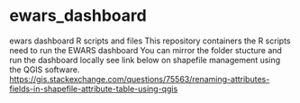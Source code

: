 # ewars_dashboard
ewars dashboard R scripts and files
This repository containers the R scripts need to run the EWARS dashboard
You can mirror the folder stucture and run the dashboard locally
see  link below on  shapefile management using the QGIS software.
https://gis.stackexchange.com/questions/75563/renaming-attributes-fields-in-shapefile-attribute-table-using-qgis

